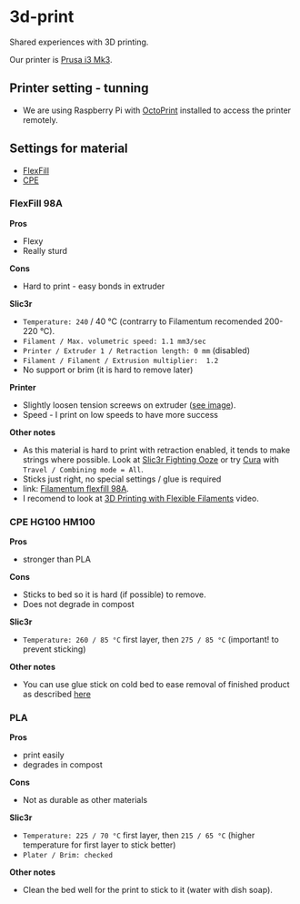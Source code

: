 # 3d-print
Shared experiences with 3D printing.

Our printer is [Prusa i3 Mk3](https://shop.prusa3d.com/en/3d-printers/180-original-prusa-i3-mk3-kit.html).


## Printer setting - tunning

- We are using Raspberry Pi with [OctoPrint](https://octoprint.org) installed to access the printer remotely.

## Settings for material

- [FlexFill](#flexfill-98a)
- [CPE](#cpe-hg100-hm100)

### FlexFill 98A

**Pros**
+ Flexy
+ Really sturd

**Cons**
- Hard to print - easy bonds in extruder


**Slic3r**
- `Temperature: 240` / 40 °C (contrarry to Filamentum recomended 200-220 °C).
- `Filament / Max. volumetric speed: 1.1 mm3/sec`
- `Printer / Extruder 1 / Retraction length: 0 mm` (disabled)
- `Filament / Filament / Extrusion multiplier:  1.2`
- No support or brim (it is hard to remove later)

**Printer**
- Slightly loosen tension screews on extruder ([see image](assets/flexfill-extruder-screews.jpeg)).
- Speed - I print on low speeds to have more success

**Other notes**
- As this material is hard to print with retraction enabled, it tends to make strings where possible. Look at [Slic3r Fighting Ooze](https://manual.slic3r.org/expert-mode/fighting-ooze) or try [Cura](https://ultimaker.com/en/products/ultimaker-cura-software) with `Travel / Combining mode = All`.
- Sticks just right, no special settings / glue is required
- link: [Filamentum flexfill 98A](https://fillamentum.com/products/flexfill-98a-traffic-black).
- I recomend to look at [3D Printing with Flexible Filaments](https://www.youtube.com/watch?v=fTJz6vMvtJ8) video.


### CPE HG100 HM100

**Pros**
+ stronger than PLA

**Cons**
- Sticks to bed so it is hard (if possible) to remove.
- Does not degrade in compost

**Slic3r**
- `Temperature: 260 / 85 °C` first layer, then `275 / 85 °C` (important! to prevent sticking)

**Other notes**
- You can use glue stick on cold bed to ease removal of finished product as described [here](https://ultimaker.com/en/resources/22229-how-to-print-with-ultimaker-cpe)


### PLA

**Pros**
+ print easily
+ degrades in compost

**Cons**
- Not as durable as other materials

**Slic3r**
- `Temperature: 225 / 70 °C` first layer, then `215 / 65 °C` (higher temperature for first layer to stick better)
- `Plater / Brim: checked`

**Other notes**
- Clean the bed well for the print to stick to it (water with dish soap).

